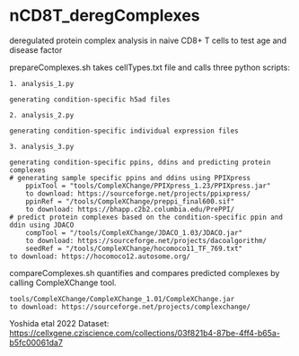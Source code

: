 # nCD8T_deregComplexes
deregulated protein complex analysis in naive CD8+ T cells to test age and disease factor

prepareComplexes.sh takes cellTypes.txt file and calls three python scripts:

	1. analysis_1.py
 
	generating condition-specific h5ad files
 
	2. analysis_2.py
 
	generating condition-specific individual expression files
 
	3. analysis_3.py
 
	generating condition-specific ppins, ddins and predicting protein complexes
 	# generating sample specific ppins and ddins using PPIXpress
    	ppixTool = "tools/CompleXChange/PPIXpress_1.23/PPIXpress.jar"
        to download: https://sourceforge.net/projects/ppixpress/
    	ppinRef = "/tools/CompleXChange/preppi_final600.sif"
     	to download: https://bhapp.c2b2.columbia.edu/PrePPI/
	# predict protein complexes based on the condition-specific ppin and ddin using JDACO
    	compTool = "/tools/CompleXChange/JDACO_1.03/JDACO.jar"
        to download: https://sourceforge.net/projects/dacoalgorithm/
    	seedRef = "/tools/CompleXChange/hocomoco11_TF_769.txt"
 	to download: https://hocomoco12.autosome.org/
	
compareComplexes.sh quantifies and compares predicted complexes by calling CompleXChange tool.
	
	tools/CompleXChange/CompleXChange_1.01/CompleXChange.jar 
	to download: https://sourceforge.net/projects/complexchange/


Yoshida etal 2022 Dataset: 
https://cellxgene.cziscience.com/collections/03f821b4-87be-4ff4-b65a-b5fc00061da7 

